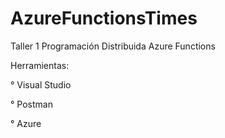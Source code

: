 # AzureFunctionsTimes
Taller 1 Programación Distribuida Azure Functions 

Herramientas: 

° Visual Studio

° Postman

° Azure

